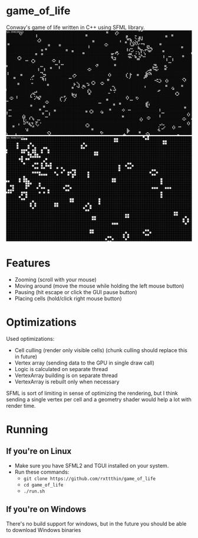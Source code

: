 # game_of_life
Conway's game of life written in C++ using SFML library.  
![screenshot1](.github/screenshot1.png)
![screenshot2](.github/screenshot2.png)

# Features
* Zooming (scroll with your mouse)
* Moving around (move the mouse while holding the left mouse button)
* Pausing (hit escape or click the GUI pause button)
* Placing cells (hold/click right mouse button)

# Optimizations
Used optimizations:
* Cell culling (render only visible cells) (chunk culling should replace this in future)
* Vertex array (sending data to the GPU in single draw call)
* Logic is calculated on separate thread
* VertexArray building is on separate thread
* VertexArray is rebuilt only when necessary  

SFML is sort of limiting in sense of optimizing the rendering, but I think sending a single vertex per cell and a geometry shader would help a lot with render time.

# Running
## If you're on Linux
* Make sure you have SFML2 and TGUI installed on your system.  
* Run these commands:  
	* ```git clone https://github.com/rxttthin/game_of_life```   
	* ```cd game_of_life```   
	* ```./run.sh```  

## If you're on Windows
There's no build support for windows, but in the future you should be able to download Windows binaries
